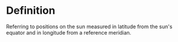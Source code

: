 # Definition

Referring to positions on the sun measured in latitude from the sun's
equator and in longitude from a reference meridian.
